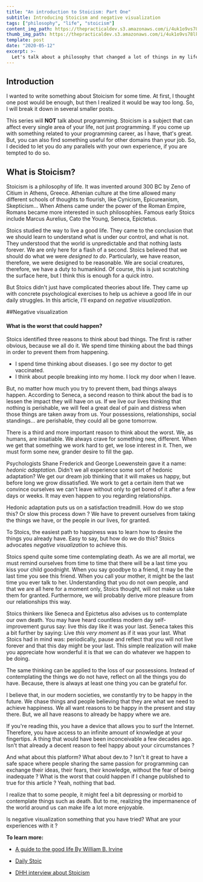 ```yaml
---
title: "An introduction to Stoicism: Part One"
subtitle: Introducing Stoicism and negative visualization
tags: ["philosophy", "life", "stoicism"]
content_img_path: https://thepracticaldev.s3.amazonaws.com/i/4uk1o9vs78lkga3470to.png
thumb_img_path: https://thepracticaldev.s3.amazonaws.com/i/4uk1o9vs78lkga3470to.png
template: post
date: "2020-05-12"
excerpt: >-
  Let's talk about a philosophy that changed a lot of things in my life: Stoicism.
---
```


## Introduction

I wanted to write something about Stoicism for some time. At first, I thought one post would be enough, but then I realized it would be way too long. So, I will break it down in several smaller posts.

This series will **NOT** talk about programming. Stoicism is a subject that can affect every single area of your life, not just programming. If you come up with something related to your programming career, as I have, that's great. But, you can also find something useful for other domains than your job. So, I decided to let you do any parallels with your own experience, if you are tempted to do so.

## What is Stoicism?

Stoicism is a philosophy of life. It was invented around 300 BC by Zeno of Citium in Athens, Greece. Athenian culture at the time allowed many different schools of thoughts to flourish, like Cynicism, Epicureanism, Skepticism... When Athens came under the power of the Roman Empire, Romans became more interested in such philosophies. Famous early Stoics include Marcus Aurelius, Cato the Young, Seneca, Epictetus.

Stoics studied the way to live a good life. They came to the conclusion that we should learn to understand what is under our control, and what is not. They understood that the world is unpredictable and that nothing lasts forever. We are only here for a flash of a second. Stoics believed that we should do what we were _designed to do_. Particularly, we have reason, therefore, we were designed to be reasonable. We are social creatures, therefore, we have a duty to humankind. Of course, this is just scratching the surface here, but I think this is enough for a quick intro.

But Stoics didn't just have complicated theories about life. They came up with concrete psychological exercises to help us achieve a good life in our daily struggles. In this article, I'll expand on _negative visualization_.

##Negative visualization

#### What is the worst that could happen?

Stoics identified three reasons to think about bad things. The first is rather obvious, because we all do it. We spend time thinking about the bad things in order to prevent them from happening.

- I spend time thinking about diseases. I go see my doctor to get vaccinated.
- I think about people breaking into my home. I lock my door when I leave.

But, no matter how much you try to prevent them, bad things always happen. According to Seneca, a second reason to think about the bad is to lessen the impact they will have on us. If we live our lives thinking that nothing is perishable, we will feel a great deal of pain and distress when those things are taken away from us. Your possessions, relationships, social standings... are perishable, they could all be gone tomorrow.

There is a third and more important reason to think about the worst. We, as humans, are insatiable. We always crave for something new, different. When we get that something we work hard to get, we lose interest in it. Then, we must form some new, grander desire to fill the gap.

Psychologists Shane Frederick and George Loewenstein gave it a name: _hedonic adaptation_. Didn't we all experience some sort of hedonic adaptation? We get our dream job thinking that it will makes us happy, but before long we grow dissatisfied. We work to get a certain item that we convince ourselves we can't leave without only to get bored of it after a few days or weeks. It may even happen to you regarding relationships.

Hedonic adaptation puts us on a satisfaction treadmill. How do we stop this? Or slow this process down ? We have to prevent ourselves from taking the things we have, or the people in our lives, for granted.

To Stoics, the easiest path to happiness was to learn how to desire the things you already have. Easy to say, but how do we do this? Stoics advocates _negative visualization_ to achieve this.

Stoics spend quite some time contemplating death. As we are all mortal, we must remind ourselves from time to time that there will be a last time you kiss your child goodnight. When you say goodbye to a friend, it may be the last time you see this friend. When you call your mother, it might be the last time you ever talk to her. Understanding that you do not own people, and that we are all here for a moment only, Stoics thought, will not make us take them for granted. Furthermore, we will probably derive more pleasure from our relationships this way.

Stoics thinkers like Seneca and Epictetus also advises us to contemplate our own death. You may have heard countless modern day self-improvement gurus say: live this day like it was your last. Seneca takes this a bit further by saying: Live _this very moment_ as if it was your last. What Stoics had in mind was: periodically, pause and reflect that you will not live forever and that this day might be your last. This simple realization will make you appreciate how wonderful it is that we can do whatever we happen to be doing.

The same thinking can be applied to the loss of our possessions. Instead of contemplating the things we do not have, reflect on all the things you do have. Because, there is always at least one thing you can be grateful for.

I believe that, in our modern societies, we constantly try to be happy in the future. We chase things and people believing that they are what we need to achieve happiness. We all want reasons to be happy in the present and stay there. But, we all have reasons to already be happy where we are.

If you're reading this, you have a device that allows you to surf the Internet. Therefore, you have access to an infinite amount of knowledge at your fingertips. A thing that would have been inconceivable a few decades ago. Isn't that already a decent reason to feel happy about your circumstances ?

And what about this platform? What about dev.to ? Isn't it great to have a safe space where people sharing the same passion for programming can exchange their ideas, their fears, their knowledge, without the fear of being inadequate ? What is the worst that could happen if I change published to true for this article ? Yeah, nothing that bad.

I realize that to some people, it might feel a bit depressing or morbid to contemplate things such as death. But to me, realizing the impermanence of the world around us can make life a lot more enjoyable.

Is negative visualization something that you have tried? What are your experiences with it ?

**To learn more:**

- [A guide to the good life By William B. Irvine](https://www.amazon.com/Guide-Good-Life-Ancient-Stoic/dp/0195374614/ref=sr_1_1?ie=UTF8&qid=1499361650&sr=8-1&keywords=guide+to+the+good+life)

- [Daily Stoic](https://dailystoic.com/)

- [DHH interview about Stoicism](https://dailystoic.com/dhh/)
